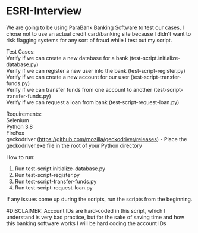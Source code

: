 # ESRI-Interview

We are going to be using ParaBank Banking Software to test our cases, I chose not to use an actual credit card/banking site because I didn't want to risk flagging systems for any sort of fraud while I test out my script.  

Test Cases:  
Verify if we can create a new database for a bank (test-script.initialize-database.py)  
Verify if we can register a new user into the bank (test-script-register.py)  
Verify if we can create a new account for our user (test-script-transfer-funds.py)  
Verify if we can transfer funds from one account to another (test-script-transfer-funds.py)  
Verify if we can request a loan from bank (test-script-request-loan.py)  

Requirements:  
Selenium  
Python 3.8  
FireFox  
geckodriver (https://github.com/mozilla/geckodriver/releases) - Place the geckodriver.exe file in the root of your Python directory  

How to run:
1. Run test-script.initialize-database.py
2. Run test-script-register.py
3. Run test-script-transfer-funds.py
4. Run test-script-request-loan.py

If any issues come up during the scripts, run the scripts from the beginning.  

#DISCLAIMER: Account IDs are hard-coded in this script, which I understand is very bad practice, but for the sake of saving time and how this banking software works I will be hard coding the account IDs